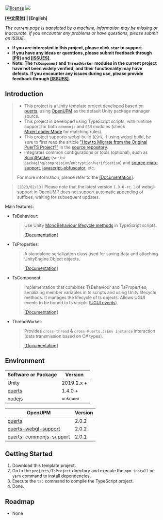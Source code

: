 [![license](https://img.shields.io/badge/license-MIT-blue.svg)](./LICENSE)
[![](https://img.shields.io/github/issues/throw-out/puerts-unity-kit.svg)](https://github.com/throw-out/puerts-unity-kit/issues)

**[[中文简体]](./README.md) | [English]**

*The current page is translated by a machine, information may be missing or inaccurate. If you encounter any problems or have questions, please submit an ISSUE.*

- **If you are interested in this project, please click `star` to support.**
- **If you have any ideas or questions, please submit feedback through [[PR]](https://github.com/throw-out/puerts-unity-kit/pulls) and [[ISSUES]](https://github.com/throw-out/puerts-unity-kit/issues).**
- **Note: The `TsComponent` and `ThreadWorker` modules in the current project have not been widely verified, and their functionality may have defects. If you encounter any issues during use, please provide feedback through [[ISSUES]](https://github.com/throw-out/puerts-unity-kit/issues).**

## Introduction
> - This project is a Unity template project developed based on [puerts](https://github.com/Tencent/puerts), using [OpenUPM](https://openupm.cn/) as the default Unity package manager source.
> - This project is developed using TypeScript scripts, with runtime support for both `commonjs` and `ESM` modules (check [MixerLoader.Mode](./projects/Assets/XOR/Runtime/Src/Loader.cs) for matching rules).
> - This project supports webgl build (`ESM`). If using webgl build, be sure to first read the article ["How to Migrate from the Original PuerTS Project?"](https://github.com/zombieyang/puerts_unity_webgl_demo/wiki/%E5%A6%82%E4%BD%95%E4%BB%8E%E5%8E%9F%E6%9C%89%E7%9A%84PuerTS%E9%A1%B9%E7%9B%AE%E4%B8%AD%E8%BF%81%E7%A7%BB%E8%BF%87%E6%9D%A5%EF%BC%9F) in the [source repository](https://github.com/zombieyang/puerts_unity_webgl_demo).
> - Integrates common configurations or tools (optional), such as [ScriptPacker](./docs/en/ScriptPacker.md) (`script packaging`/`compression`/`encryption`/`verification`) and [source-map-support](https://www.npmjs.com/package/source-map-support), [javascript-obfuscator](https://www.npmjs.com/package/javascript-obfuscator), etc.
>
> For more information, please refer to the [[Documentation]](./docs/en).

> `[2023/02/13]` Please note that the latest version `1.0.0-rc.1` of webgl-support in OpenUMP does not support automatic appending of suffixes, waiting for subsequent updates.

Main features:
- TsBehaviour:
  > Use Unity [MonoBehaviour lifecycle methods](https://docs.unity3d.com/2021.3/Documentation/Manual/ExecutionOrder.html) in TypeScript scripts.
  >
  > [[Documentation]](./docs/en/TsBehaviour.md)

- TsProperties:
  > A standalone serialization class used for saving data and attaching UnityEngine.Object objects.
  >
  > [[Documentation]](./docs/en/TsProperties.md)

- TsComponent:
  > Implementation that combines TsBehaviour and TsProperties, serializing member variables in ts scripts and using Unity lifecycle methods. It manages the lifecycle of ts objects.
  > Allows UGUI events to be bound to ts scripts ([UGUI events](./docs/en/TsComponentBindUGUIEvents.md)).
  >
  > [[Documentation]](./docs/en/TsComponent.md)

- ThreadWorker:
  > Provides `cross-thread` & `cross-Puerts.JsEnv instance` interaction (data transmission based on C# types).
  >
  > [[Documentation]](./docs/en/ThreadWorker.md)

## Environment
| Software or Package | Version |
| ------------ | ------------ |
| Unity   |  2019.2.x + |
| [puerts](https://github.com/Tencent/puerts/releases) |  1.4.0 + |
| [nodejs](https://nodejs.org/) | `unknown`|

| OpenUPM     |  Version           |
| ------------ | ------------ |
| [puerts](https://openupm.com/packages/com.tencent.puerts.core/) | 2.0.2 |
| [puerts-webgl-support](https://openupm.com/packages/com.tencent.puerts.webgl/) | 2.0.2 |
| [puerts-commonjs-support](https://openupm.com/packages/com.tencent.puerts.commonjs/) |  2.0.1 |

## Getting Started
1. Download this template project.
2. Go to the `projects/TsProject` directory and execute the `npm install` or `yarn` command to install dependencies.
3. Execute the `tsc` command to compile the TypeScript project.
4. Done.

## Roadmap
- None
